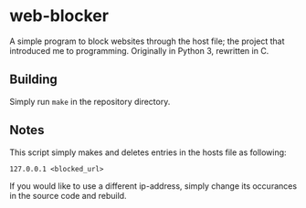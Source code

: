# web-blocker
A simple program to block websites through the host file; the project that introduced me to programming. Originally in Python 3, rewritten in C.

## Building
Simply run `make` in the repository directory.

## Notes
This script simply makes and deletes entries in the hosts file as following:
```
127.0.0.1 <blocked_url>
```
If you would like to use a different ip-address, simply change its occurances in the source code and rebuild.
